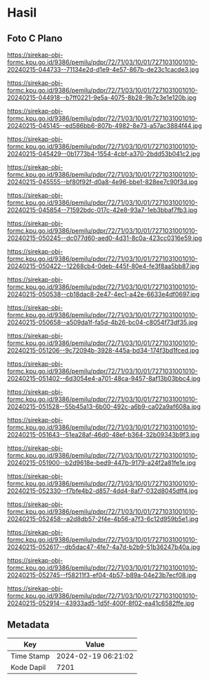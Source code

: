 # Hasil

## Foto C Plano

https://sirekap-obj-formc.kpu.go.id/9386/pemilu/pdpr/72/71/03/10/01/7271031001010-20240215-044733--71134e2d-d1e9-4e57-867b-de23c1cacde3.jpg

https://sirekap-obj-formc.kpu.go.id/9386/pemilu/pdpr/72/71/03/10/01/7271031001010-20240215-044918--b7ff0221-9e5a-4075-8b28-9b7c3e1e120b.jpg

https://sirekap-obj-formc.kpu.go.id/9386/pemilu/pdpr/72/71/03/10/01/7271031001010-20240215-045145--ed586bb6-807b-4982-8e73-a57ac3884f44.jpg

https://sirekap-obj-formc.kpu.go.id/9386/pemilu/pdpr/72/71/03/10/01/7271031001010-20240215-045429--0b1773b4-1554-4cbf-a370-2bdd53b041c2.jpg

https://sirekap-obj-formc.kpu.go.id/9386/pemilu/pdpr/72/71/03/10/01/7271031001010-20240215-045555--bf80f92f-d0a8-4e96-bbe1-828ee7c90f3d.jpg

https://sirekap-obj-formc.kpu.go.id/9386/pemilu/pdpr/72/71/03/10/01/7271031001010-20240215-045854--71592bdc-017c-42e8-93a7-1eb3bbaf7fb3.jpg

https://sirekap-obj-formc.kpu.go.id/9386/pemilu/pdpr/72/71/03/10/01/7271031001010-20240215-050245--dc077d60-aed0-4d31-8c0a-423cc0316e59.jpg

https://sirekap-obj-formc.kpu.go.id/9386/pemilu/pdpr/72/71/03/10/01/7271031001010-20240215-050422--12268cb4-0deb-445f-80e4-fe3f8aa5bb87.jpg

https://sirekap-obj-formc.kpu.go.id/9386/pemilu/pdpr/72/71/03/10/01/7271031001010-20240215-050538--cb18dac8-2e47-4ec1-a42e-6633e4df0697.jpg

https://sirekap-obj-formc.kpu.go.id/9386/pemilu/pdpr/72/71/03/10/01/7271031001010-20240215-050658--a509da1f-fa5d-4b26-bc04-c8054f73df35.jpg

https://sirekap-obj-formc.kpu.go.id/9386/pemilu/pdpr/72/71/03/10/01/7271031001010-20240215-051206--9c72094b-3928-445a-bd34-174f3bd1fced.jpg

https://sirekap-obj-formc.kpu.go.id/9386/pemilu/pdpr/72/71/03/10/01/7271031001010-20240215-051402--6d3054e4-a701-48ca-9457-8af13b03bbc4.jpg

https://sirekap-obj-formc.kpu.go.id/9386/pemilu/pdpr/72/71/03/10/01/7271031001010-20240215-051528--55b45a13-6b00-492c-a6b9-ca02a9af608a.jpg

https://sirekap-obj-formc.kpu.go.id/9386/pemilu/pdpr/72/71/03/10/01/7271031001010-20240215-051643--51ea28af-46d0-48ef-b364-32b09343b9f3.jpg

https://sirekap-obj-formc.kpu.go.id/9386/pemilu/pdpr/72/71/03/10/01/7271031001010-20240215-051900--b2d9618e-bed9-447b-9179-a24f2a81fe1e.jpg

https://sirekap-obj-formc.kpu.go.id/9386/pemilu/pdpr/72/71/03/10/01/7271031001010-20240215-052330--f7bfe4b2-d857-4dd4-8af7-032d8045dff4.jpg

https://sirekap-obj-formc.kpu.go.id/9386/pemilu/pdpr/72/71/03/10/01/7271031001010-20240215-052458--a2d8db57-2f4e-4b56-a7f3-6c12d959b5e1.jpg

https://sirekap-obj-formc.kpu.go.id/9386/pemilu/pdpr/72/71/03/10/01/7271031001010-20240215-052617--db5dac47-4fe7-4a7d-b2b9-51b36247b40a.jpg

https://sirekap-obj-formc.kpu.go.id/9386/pemilu/pdpr/72/71/03/10/01/7271031001010-20240215-052745--f58211f3-ef04-4b57-b89a-04e23b7ecf08.jpg

https://sirekap-obj-formc.kpu.go.id/9386/pemilu/pdpr/72/71/03/10/01/7271031001010-20240215-052914--43933ad5-1d5f-400f-8f02-ea41c6582ffe.jpg


## Metadata

| Key        | Value               |
| ---------- | ------------------- |
| Time Stamp | 2024-02-19 06:21:02 |
| Kode Dapil | 7201                |




